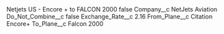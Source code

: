 <?xml version="1.0" encoding="UTF-8"?>
<CustomMetadata xmlns="http://soap.sforce.com/2006/04/metadata" xmlns:xsi="http://www.w3.org/2001/XMLSchema-instance" xmlns:xsd="http://www.w3.org/2001/XMLSchema">
    <label>Netjets US - Encore + to FALCON 2000</label>
    <protected>false</protected>
    <values>
        <field>Company__c</field>
        <value xsi:type="xsd:string">NetJets Aviation</value>
    </values>
    <values>
        <field>Do_Not_Combine__c</field>
        <value xsi:type="xsd:boolean">false</value>
    </values>
    <values>
        <field>Exchange_Rate__c</field>
        <value xsi:type="xsd:double">2.16</value>
    </values>
    <values>
        <field>From_Plane__c</field>
        <value xsi:type="xsd:string">Citation Encore+</value>
    </values>
    <values>
        <field>To_Plane__c</field>
        <value xsi:type="xsd:string">Falcon 2000</value>
    </values>
</CustomMetadata>
